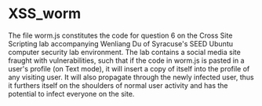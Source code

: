 # XSS_worm

The file worm.js constitutes the code for question 6 on the Cross Site Scripting lab accompanying Wenliang Du of Syracuse's SEED Ubuntu computer security lab environment.
The lab contains a social media site fraught with vulnerabilities, such that if the code in worm.js is pasted in a user's profile (on Text mode), it will insert a copy of itself into the profile of any visiting user. It will also propagate through the newly infected user, thus it furthers itself on the shoulders of normal user activity and has the potential to infect everyone on the site. 
